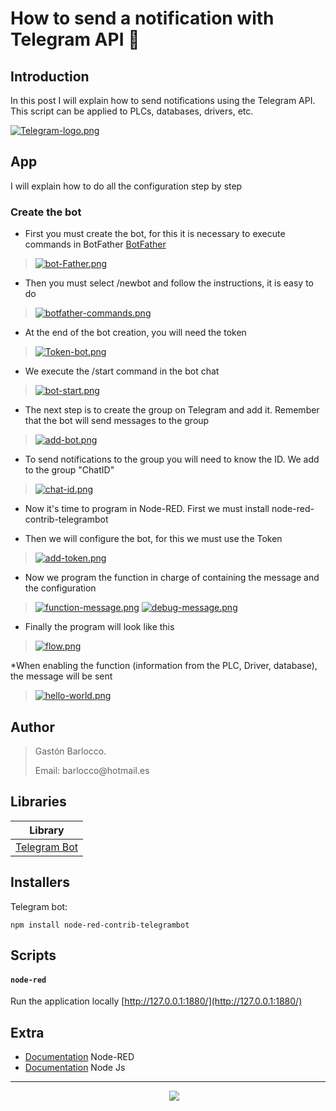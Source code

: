 # How to send a notification with Telegram API :calling:

## Introduction
In this post I will explain how to send notifications using the Telegram API. This script can be applied to PLCs, databases, drivers, etc.

[![Telegram-logo.png](https://i.postimg.cc/3wq0vqVJ/Telegram-logo.png)](https://postimg.cc/SXWK0gmw)

## App
I will explain how to do all the configuration step by step

### Create the bot

* First you must create the bot, for this it is necessary to execute commands in BotFather [BotFather](https://telegram.me/BotFather)
> [![bot-Father.png](https://i.postimg.cc/Y0RdMkDC/bot-Father.png)](https://postimg.cc/XBZfgM0R)

* Then you must select /newbot  and follow the instructions, it is easy to do
>  [![botfather-commands.png](https://i.postimg.cc/rpv40bRC/botfather-commands.png)](https://postimg.cc/QBJCvfbH)

* At the end of the bot creation, you will need the token
> [![Token-bot.png](https://i.postimg.cc/fTLbsCJw/Token-bot.png)](https://postimg.cc/5jhJqwBG)

* We execute the /start command in the bot chat
> [![bot-start.png](https://i.postimg.cc/C1SFQH3p/bot-start.png)](https://postimg.cc/zL2ZLWDx)

* The next step is to create the group on Telegram and add it. Remember that the bot will send messages to the group
> [![add-bot.png](https://i.postimg.cc/xdqGbMxY/add-bot.png)](https://postimg.cc/06RKTM1H)

* To send notifications to the group you will need to know the ID. We add to the group "ChatID"
> [![chat-id.png](https://i.postimg.cc/59ptDT97/chat-id.png)](https://postimg.cc/7bGD2B20)

* Now it's time to program in Node-RED. First we must install node-red-contrib-telegrambot

* Then we will configure the bot, for this we must use the Token
> [![add-token.png](https://i.postimg.cc/LXbb1mBQ/add-token.png)](https://postimg.cc/yg0jq4G0)

* Now we program the function in charge of containing the message and the configuration
> [![function-message.png](https://i.postimg.cc/dt2czT9q/function-message.png)](https://postimg.cc/nChWmr55)
> [![debug-message.png](https://i.postimg.cc/hvR3rp6V/debug-message.png)](https://postimg.cc/62z06L9Q)

* Finally the program will look like this
> [![flow.png](https://i.postimg.cc/MKxFf3yS/flow.png)](https://postimg.cc/kD1ckc11)

*When enabling the function (information from the PLC, Driver, database), the message will be sent
> [![hello-world.png](https://i.postimg.cc/tC22Zqq3/hello-world.png)](https://postimg.cc/kBRxLdtG)


## Author
> <p>Gastón Barlocco. </p>
> <p>Email: barlocco@hotmail.es </p>


## Libraries

| Library                                                                       |                                                                      
| ----------------------------------------------------------------------------- |             
| [Telegram Bot](https://flows.nodered.org/node/node-red-contrib-telegrambot)   | 

## Installers

Telegram bot:
``` 
npm install node-red-contrib-telegrambot
```

## Scripts

#### `node-red`
Run the application locally
[http://127.0.0.1:1880/](http://127.0.0.1:1880/)

## Extra
* [Documentation](https://nodered.org) Node-RED
* [Documentation](https://nodejs.org/es/) Node Js

---
<p align='center'>
&nbsp;&nbsp;&nbsp;&nbsp;
  <a href="https://www.linkedin.com/in/gastón-barlocco-315756148/"><img src="https://img.shields.io/badge/linkedin-%230077B5.svg?&style=for-the-badge&logo=linkedin&logoColor=white" /></a>
</p>
